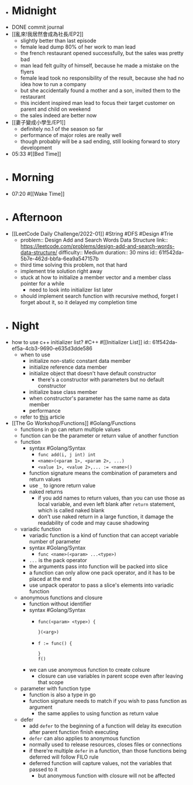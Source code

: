 - # Midnight
- DONE commit journal
- [[亂來!我居然會成為社長/EP2]]
	- slightly better than last episode
	- female lead dump 80% of her work to man lead
	- the french restaurant opened successfully, but the sales was pretty bad
	- man lead felt guilty of himself, because he made a mistake on the flyers
	- female lead took no responsibility of the result, because she had no idea how to run a company
	- but she accidentally found a mother and a son, invited them to the restaurant
	- this incident inspired man lead to focus their target customer on parent and child on weekend
	- the sales indeed are better now
- [[妻子變成小學生/EP1]]
	- definitely no.1 of the season so far
	- performance of major roles are really well
	- though probably will be a sad ending, still looking forward to story development
- 05:33 #[[Bed Time]]
- # Morning
- 07:20 #[[Wake Time]]
- # Afternoon
- [[LeetCode Daily Challenge/2022-01]] #String #DFS #Design #Trie
	- problem:: Design Add and Search Words Data Structure
	  link:: https://leetcode.com/problems/design-add-and-search-words-data-structure/
	  difficulty:: Medium
	  duration:: 30 mins
	  id:: 61f542da-5b7e-462d-bbfa-6ea9a547157b
	- third time solving this problem, not that hard
	- implement trie solution right away
	- stuck at how to initialize a member vector and a member class pointer for a while
		- need to look into initializer list later
	- should  implement search function with recursive method, forget I forget about it, so it delayed my completion time
- # Night
- how to use c++ initializer list? #C++ #[[Initializer List]]
  id:: 61f542da-ef5a-4cb3-9690-e635d3dde586
	- when to use
		- initialize non-static constant data member
		- initialize reference data member
		- initialize object that doesn't have default constructor
			- there's a constructor with parameters but no default constructor
		- initialize base class member
		- when constructor's parameter has the same name as data member
		- performance
	- refer to [this](https://vinesmsuic.github.io/2020/01/09/c++-initializationlists/#從performance角度) article
- [[The Go Workshop/Functions]] #Golang/Functions
	- functions in go can return multiple values
	- function can be the parameter or return value of another function
	- function
		- syntax #Golang/Syntax
			- `func add(i, j int) int`
			- `<name>(<param 1>, <param 2>, ...)`
			- `<value 1>, <value 2>,... := <name>()`
		- function signature means the combination of parameters and return values
		- use `_` to ignore return value
		- naked returns
			- if you add names to return values, than you can use those as local variable, and even left blank after `return` statement, which is called naked blank
			- don't use naked return in a large function, it damage the readability of code and may cause shadowing
	- variadic function
		- variadic function is a kind of function that can accept variable number of parameter
		- syntax #Golang/Syntax
			- `func <name>(<param> ...<type>)`
		- `...` is the pack operator
		- the arguments pass into function will be packed into slice
		- a function can only allow one pack operator, and it has to be placed at the end
		- use unpack operator to pass a slice's elements into variadic function
	- anonymous functions and closure
		- function without identifier
		- syntax #Golang/Syntax
			- ```golang
			  func(<param> <type>) {
			  	
			  }(<arg>)
			  ```
			- ```golang
			  f := func() {
			  
			  }
			  f()
			  ```
		- we can use anonymous function to create colsure
			- closure can use variables in parent scope even after leaving that scope
	- parameter with function type
		- function is also a type in go
		- function signature needs to match if you wish to pass function as argument
			- the same applies to using function as return value
	- defer
		- add `defer` to the beginning of a function will delay its execution after parent function finish executing
		- `defer` can also applies to anonymous function
		- normally used to release resources, closes files or connections
		- if there're multiple `defer` in a function, than those functions being deferred will follow FILO rule
		- deferred function will capture values, not the variables that passed to it
			- but anonymous function with closure will not be affected